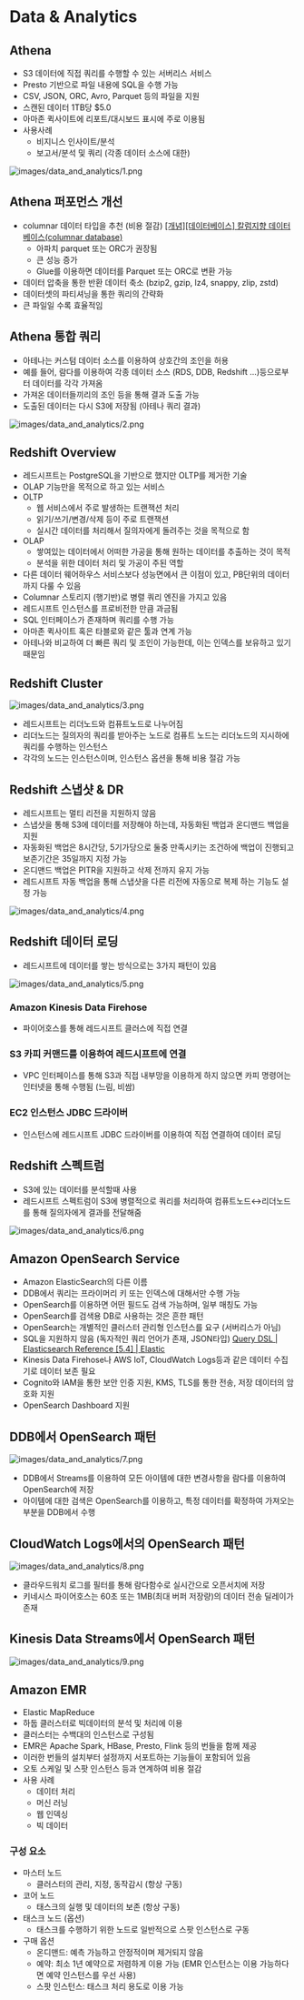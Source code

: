 # Data & Analytics

## Athena

- S3 데이터에 직접 쿼리를 수행할 수 있는 서버리스 서비스
- Presto 기반으로 파일 내용에 SQL을 수행 가능
- CSV, JSON, ORC, Avro, Parquet 등의 파일을 지원
- 스캔된 데이터 1TB당 $5.0
- 아마존 퀵사이트에 리포트/대시보드 표시에 주로 이용됨
- 사용사례
  - 비지니스 인사이트/분석
  - 보고서/분석 및 쿼리 (각종 데이터 소스에 대한)

![images/data_and_analytics/1.png](images/data_and_analytics/1.png)

## Athena 퍼포먼스 개선

- columnar 데이터 타입을 추천 (비용 절감)
  [[개념][데이터베이스] 칼럼지향 데이터베이스(columnar database)](https://118k.tistory.com/400)
  - 아파치 parquet 또는 ORC가 권장됨
  - 큰 성능 증가
  - Glue를 이용하면 데이터를 Parquet 또는 ORC로 변환 가능
- 데이터 압축을 통한 반환 데이터 축소 (bzip2, gzip, lz4, snappy, zlip, zstd)
- 데이터셋의 파티셔닝을 통한 쿼리의 간략화
- 큰 파일일 수록 효율적임

## Athena 통합 쿼리

- 아테나는 커스텀 데이터 소스를 이용하여 상호간의 조인을 허용
- 예를 들어, 람다를 이용하여 각종 데이터 소스 (RDS, DDB, Redshift …)등으로부터 데이터를 각각 가져옴
- 가져온 데이터들끼리의 조인 등을 통해 결과 도출 가능
- 도출된 데이터는 다시 S3에 저장됨 (아테나 쿼리 결과)

![images/data_and_analytics/2.png](images/data_and_analytics/2.png)

## Redshift Overview

- 레드시프트는 PostgreSQL을 기반으로 했지만 OLTP를 제거한 기술
- OLAP 기능만을 목적으로 하고 있는 서비스
- OLTP
  - 웹 서비스에서 주로 발생하는 트랜잭션 처리
  - 읽기/쓰기/변경/삭제 등이 주로 트랜잭션
  - 실시간 데이터를 처리해서 질의자에게 돌려주는 것을 목적으로 함
- OLAP
  - 쌓여있는 데이터에서 어떠한 가공을 통해 원하는 데이터를 추출하는 것이 목적
  - 분석을 위한 데이터 처리 및 가공이 주된 역할
- 다른 데이터 웨어하우스 서비스보다 성능면에서 큰 이점이 있고, PB단위의 데이터까지 다룰 수 있음
- Columnar 스토리지 (행기반)로 병렬 쿼리 엔진을 가지고 있음
- 레드시프트 인스턴스를 프로비전한 만큼 과금됨
- SQL 인터페이스가 존재하며 쿼리를 수행 가능
- 아마존 퀵사이트 혹은 타블로와 같은 툴과 연계 가능
- 아테나와 비교하여 더 빠른 쿼리 및 조인이 가능한데, 이는 인덱스를 보유하고 있기 때문임

## Redshift Cluster

![images/data_and_analytics/3.png](images/data_and_analytics/3.png)

- 레드시프트는 리더노드와 컴퓨트노드로 나누어짐
- 리더노드는 질의자의 쿼리를 받아주는 노드로 컴퓨트 노드는 리더노드의 지시하에 쿼리를 수행하는 인스턴스
- 각각의 노드는 인스턴스이며, 인스턴스 옵션을 통해 비용 절감 가능

## Redshift 스냅샷 & DR

- 레드시프트는 멀티 리전을 지원하지 않음
- 스냅샷을 통해 S3에 데이터를 저장해야 하는데, 자동화된 백업과 온디맨드 백업을 지원
- 자동화된 백업은 8시간당, 5기가당으로 둘중 만족시키는 조건하에 백업이 진행되고 보존기간은 35일까지 지정 가능
- 온디맨드 백업은 PITR을 지원하고 삭제 전까지 유지 가능
- 레드시프트 자동 백업을 통해 스냅샷을 다른 리전에 자동으로 복제 하는 기능도 설정 가능

![images/data_and_analytics/4.png](images/data_and_analytics/4.png)

## Redshift 데이터 로딩

- 레드시프트에 데이터를 쌓는 방식으로는 3가지 패턴이 있음

![images/data_and_analytics/5.png](images/data_and_analytics/5.png)

### Amazon Kinesis Data Firehose

- 파이어호스를 통해 레드시프트 클러스에 직접 연결

### S3 카피 커맨드를 이용하여 레드시프트에 연결

- VPC 인터페이스를 통해 S3과 직접 내부망을 이용하게 하지 않으면 카피 명령어는 인터넷을 통해 수행됨 (느림, 비쌈)

### EC2 인스턴스 JDBC 드라이버

- 인스턴스에 레드시프트 JDBC 드라이버를 이용하여 직접 연결하여 데이터 로딩

## Redshift 스펙트럼

- S3에 있는 데이터를 분석할때 사용
- 레드시프트 스펙트럼이 S3에 병렬적으로 쿼리를 처리하여 컴퓨트노드↔리더노드를 통해 질의자에게 결과를 전달해줌

![images/data_and_analytics/6.png](images/data_and_analytics/6.png)

## Amazon OpenSearch Service

- Amazon ElasticSearch의 다른 이름
- DDB에서 쿼리는 프라이머리 키 또는 인덱스에 대해서만 수행 가능
- OpenSearch를 이용하면 어떤 필드도 검색 가능하며, 일부 매칭도 가능
- OpenSearch를 검색용 DB로 사용하는 것은 흔한 패턴
- OpenSearch는 개별적인 클러스터 관리형 인스턴스를 요구 (서버리스가 아님)
- SQL을 지원하지 않음 (독자적인 쿼리 언어가 존재, JSON타입)
  [Query DSL | Elasticsearch Reference [5.4] | Elastic](https://www.elastic.co/guide/en/elasticsearch/reference/5.4/query-dsl.html)
- Kinesis Data Firehose나 AWS IoT, CloudWatch Logs등과 같은 데이터 수집기로 데이터 보존 필요
- Cognito와 IAM을 통한 보안 인증 지원, KMS, TLS를 통한 전송, 저장 데이터의 암호화 지원
- OpenSearch Dashboard 지원

## DDB에서 OpenSearch 패턴

![images/data_and_analytics/7.png](images/data_and_analytics/7.png)

- DDB에서 Streams를 이용하여 모든 아이템에 대한 변경사항을 람다를 이용하여 OpenSearch에 저장
- 아이템에 대한 검색은 OpenSearch를 이용하고, 특정 데이터를 확정하여 가져오는 부분을 DDB에서 수행

## CloudWatch Logs에서의 OpenSearch 패턴

![images/data_and_analytics/8.png](images/data_and_analytics/8.png)

- 클라우드워치 로그를 필터를 통해 람다함수로 실시간으로 오픈서치에 저장
- 키네시스 파이어호스는 60초 또는 1MB(최대 버퍼 저장량)의 데이터 전송 딜레이가 존재

## Kinesis Data Streams에서 OpenSearch 패턴

![images/data_and_analytics/9.png](images/data_and_analytics/9.png)

## Amazon EMR

- Elastic MapReduce
- 하둡 클러스터로 빅데이터의 분석 및 처리에 이용
- 클러스터는 수백대의 인스턴스로 구성됨
- EMR은 Apache Spark, HBase, Presto, Flink 등의 번들을 함께 제공
- 이러한 번들의 설치부터 설정까지 서포트하는 기능들이 포함되어 있음
- 오토 스케일 및 스팟 인스턴스 등과 연계하여 비용 절감
- 사용 사례
  - 데이터 처리
  - 머신 러닝
  - 웹 인덱싱
  - 빅 데이터

### 구성 요소

- 마스터 노드
  - 클러스터의 관리, 지정, 동작감시 (항상 구동)
- 코어 노드
  - 태스크의 실행 및 데이터의 보존 (항상 구동)
- 태스크 노드 (옵션)
  - 태스크를 수행하기 위한 노드로 일반적으로 스팟 인스턴스로 구동
- 구매 옵션
  - 온디맨드: 예측 가능하고 안정적이며 제거되지 않음
  - 예약: 최소 1년 예약으로 저렴하게 이용 가능 (EMR 인스턴스는 이용 가능하다면 예약 인스턴스를 우선 사용)
  - 스팟 인스턴스: 태스크 처리 용도로 이용 가능
